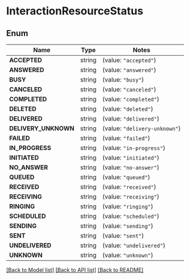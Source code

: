 # InteractionResourceStatus

## Enum
Name | Type | Notes
------------ | ------------- | -------------
**ACCEPTED** | string | (value: `"accepted"`)
**ANSWERED** | string | (value: `"answered"`)
**BUSY** | string | (value: `"busy"`)
**CANCELED** | string | (value: `"canceled"`)
**COMPLETED** | string | (value: `"completed"`)
**DELETED** | string | (value: `"deleted"`)
**DELIVERED** | string | (value: `"delivered"`)
**DELIVERY_UNKNOWN** | string | (value: `"delivery-unknown"`)
**FAILED** | string | (value: `"failed"`)
**IN_PROGRESS** | string | (value: `"in-progress"`)
**INITIATED** | string | (value: `"initiated"`)
**NO_ANSWER** | string | (value: `"no-answer"`)
**QUEUED** | string | (value: `"queued"`)
**RECEIVED** | string | (value: `"received"`)
**RECEIVING** | string | (value: `"receiving"`)
**RINGING** | string | (value: `"ringing"`)
**SCHEDULED** | string | (value: `"scheduled"`)
**SENDING** | string | (value: `"sending"`)
**SENT** | string | (value: `"sent"`)
**UNDELIVERED** | string | (value: `"undelivered"`)
**UNKNOWN** | string | (value: `"unknown"`)


[[Back to Model list]](../README.md#documentation-for-models) [[Back to API list]](../README.md#documentation-for-api-endpoints) [[Back to README]](../README.md)


